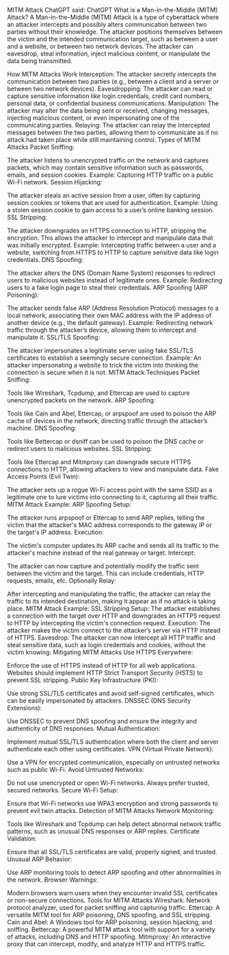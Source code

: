 MITM Attack
ChatGPT said:
ChatGPT
What is a Man-in-the-Middle (MITM) Attack?
A Man-in-the-Middle (MITM) Attack is a type of cyberattack where an attacker intercepts and possibly alters communication between two parties without their knowledge. The attacker positions themselves between the victim and the intended communication target, such as between a user and a website, or between two network devices. The attacker can eavesdrop, steal information, inject malicious content, or manipulate the data being transmitted.

How MITM Attacks Work
Interception:
The attacker secretly intercepts the communication between two parties (e.g., between a client and a server or between two network devices).
Eavesdropping:
The attacker can read or capture sensitive information like login credentials, credit card numbers, personal data, or confidential business communications.
Manipulation:
The attacker may alter the data being sent or received, changing messages, injecting malicious content, or even impersonating one of the communicating parties.
Relaying:
The attacker can relay the intercepted messages between the two parties, allowing them to communicate as if no attack had taken place while still maintaining control.
Types of MITM Attacks
Packet Sniffing:

The attacker listens to unencrypted traffic on the network and captures packets, which may contain sensitive information such as passwords, emails, and session cookies.
Example: Capturing HTTP traffic on a public Wi-Fi network.
Session Hijacking:

The attacker steals an active session from a user, often by capturing session cookies or tokens that are used for authentication.
Example: Using a stolen session cookie to gain access to a user’s online banking session.
SSL Stripping:

The attacker downgrades an HTTPS connection to HTTP, stripping the encryption. This allows the attacker to intercept and manipulate data that was initially encrypted.
Example: Intercepting traffic between a user and a website, switching from HTTPS to HTTP to capture sensitive data like login credentials.
DNS Spoofing:

The attacker alters the DNS (Domain Name System) responses to redirect users to malicious websites instead of legitimate ones.
Example: Redirecting users to a fake login page to steal their credentials.
ARP Spoofing (ARP Poisoning):

The attacker sends false ARP (Address Resolution Protocol) messages to a local network, associating their own MAC address with the IP address of another device (e.g., the default gateway).
Example: Redirecting network traffic through the attacker’s device, allowing them to intercept and manipulate it.
SSL/TLS Spoofing:

The attacker impersonates a legitimate server using fake SSL/TLS certificates to establish a seemingly secure connection.
Example: An attacker impersonating a website to trick the victim into thinking the connection is secure when it is not.
MITM Attack Techniques
Packet Sniffing:

Tools like Wireshark, Tcpdump, and Ettercap are used to capture unencrypted packets on the network.
ARP Spoofing:

Tools like Cain and Abel, Ettercap, or arpspoof are used to poison the ARP cache of devices in the network, directing traffic through the attacker’s machine.
DNS Spoofing:

Tools like Bettercap or dsniff can be used to poison the DNS cache or redirect users to malicious websites.
SSL Stripping:

Tools like Ettercap and Mitmproxy can downgrade secure HTTPS connections to HTTP, allowing attackers to view and manipulate data.
Fake Access Points (Evil Twin):

The attacker sets up a rogue Wi-Fi access point with the same SSID as a legitimate one to lure victims into connecting to it, capturing all their traffic.
MITM Attack Example: ARP Spoofing
Setup:

The attacker runs arpspoof or Ettercap to send ARP replies, telling the victim that the attacker's MAC address corresponds to the gateway IP or the target's IP address.
Execution:

The victim's computer updates its ARP cache and sends all its traffic to the attacker's machine instead of the real gateway or target.
Intercept:

The attacker can now capture and potentially modify the traffic sent between the victim and the target. This can include credentials, HTTP requests, emails, etc.
Optionally Relay:

After intercepting and manipulating the traffic, the attacker can relay the traffic to its intended destination, making it appear as if no attack is taking place.
MITM Attack Example: SSL Stripping
Setup:
The attacker establishes a connection with the target over HTTP and downgrades an HTTPS request to HTTP by intercepting the victim's connection request.
Execution:
The attacker makes the victim connect to the attacker’s server via HTTP instead of HTTPS.
Eavesdrop:
The attacker can now intercept all HTTP traffic and steal sensitive data, such as login credentials and cookies, without the victim knowing.
Mitigating MITM Attacks
Use HTTPS Everywhere:

Enforce the use of HTTPS instead of HTTP for all web applications. Websites should implement HTTP Strict Transport Security (HSTS) to prevent SSL stripping.
Public Key Infrastructure (PKI):

Use strong SSL/TLS certificates and avoid self-signed certificates, which can be easily impersonated by attackers.
DNSSEC (DNS Security Extensions):

Use DNSSEC to prevent DNS spoofing and ensure the integrity and authenticity of DNS responses.
Mutual Authentication:

Implement mutual SSL/TLS authentication where both the client and server authenticate each other using certificates.
VPN (Virtual Private Network):

Use a VPN for encrypted communication, especially on untrusted networks such as public Wi-Fi.
Avoid Untrusted Networks:

Do not use unencrypted or open Wi-Fi networks. Always prefer trusted, secured networks.
Secure Wi-Fi Setup:

Ensure that Wi-Fi networks use WPA3 encryption and strong passwords to prevent evil twin attacks.
Detection of MITM Attacks
Network Monitoring:

Tools like Wireshark and Tcpdump can help detect abnormal network traffic patterns, such as unusual DNS responses or ARP replies.
Certificate Validation:

Ensure that all SSL/TLS certificates are valid, properly signed, and trusted.
Unusual ARP Behavior:

Use ARP monitoring tools to detect ARP spoofing and other abnormalities in the network.
Browser Warnings:

Modern browsers warn users when they encounter invalid SSL certificates or non-secure connections.
Tools for MITM Attacks
Wireshark: Network protocol analyzer, used for packet sniffing and capturing traffic.
Ettercap: A versatile MITM tool for ARP poisoning, DNS spoofing, and SSL stripping.
Cain and Abel: A Windows tool for ARP poisoning, session hijacking, and sniffing.
Bettercap: A powerful MITM attack tool with support for a variety of attacks, including DNS and HTTP spoofing.
Mitmproxy: An interactive proxy that can intercept, modify, and analyze HTTP and HTTPS traffic.
